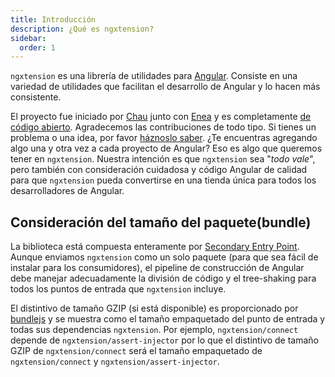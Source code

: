 ```yaml
---
title: Introducción
description: ¿Qué es ngxtension?
sidebar:
  order: 1
---
```


`ngxtension` es una librería de utilidades para [Angular](https://angular.io). Consiste en una variedad de utilidades que facilitan el desarrollo de Angular y lo hacen más consistente.

El proyecto fue iniciado por [Chau](https://github.com/nartc) junto con [Enea](https://twitter.com/Enea_Jahollari) y es completamente [de código abierto](https://github.com/nartc/ngxtension-platform). Agradecemos las contribuciones de todo tipo. Si tienes un problema o una idea, por favor [háznoslo saber](https://github.com/nartc/ngxtension-platform/issues/new).
¿Te encuentras agregando algo una y otra vez a cada proyecto de Angular? Eso es algo que queremos tener en `ngxtension`. Nuestra intención es que `ngxtension` sea "_todo vale_", pero también con consideración cuidadosa y código Angular de calidad para que `ngxtension` pueda convertirse en una tienda única para todos los desarrolladores de Angular.

## Consideración del tamaño del paquete(bundle)

La biblioteca está compuesta enteramente por [Secondary Entry Point](https://angular.io/guide/angular-package-format#entrypoints-and-code-splitting). Aunque enviamos `ngxtension` como un solo paquete (para que sea fácil de instalar para los consumidores), el pipeline de construcción de Angular debe manejar adecuadamente la división de código y el tree-shaking para todos los puntos de entrada que `ngxtension` incluye.

El distintivo de tamaño GZIP (si está disponible) es proporcionado por [bundlejs](https://bundlejs.dev/) y se muestra como el tamaño empaquetado del punto de entrada y todas sus dependencias `ngxtension`. Por ejemplo, `ngxtension/connect` depende de `ngxtension/assert-injector` por lo que el distintivo de tamaño GZIP de `ngxtension/connect` será el tamaño empaquetado de `ngxtension/connect` y `ngxtension/assert-injector`.
